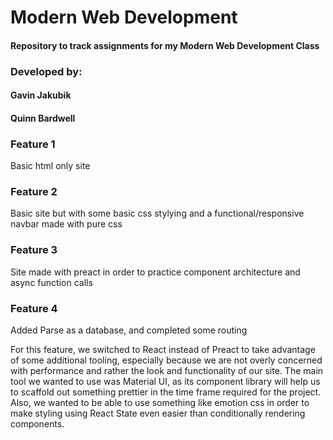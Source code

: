 # Modern Web Development
#### Repository to track assignments for my Modern Web Development Class

### Developed by:
#### Gavin Jakubik
#### Quinn Bardwell

### Feature 1
Basic html only site

### Feature 2
Basic site but with some basic css stylying and a functional/responsive navbar made with pure css

### Feature 3
Site made with preact in order to practice component architecture and async function calls

### Feature 4 
Added Parse as a database, and completed some routing

For this feature, we switched to React instead of Preact to take advantage of some additional tooling, especially because we are not overly concerned with performance and rather the look and functionality of our site. The main tool we wanted to use was Material UI, as its component library will help us to scaffold out something prettier in the time frame required for the project. Also, we wanted to be able to use something like emotion css in order to make styling using React State even easier than conditionally rendering components.
